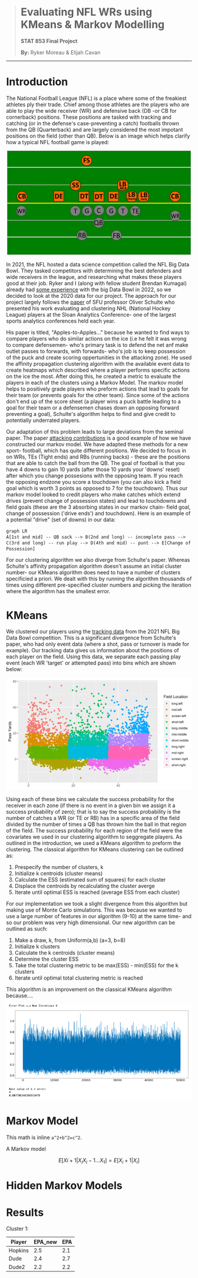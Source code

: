 > # Evaluating NFL WRs using KMeans & Markov Modelling
> 
> **STAT 853 Final Project** 
> 
> **By:** Ryker Moreau & Elijah Cavan

___________________________________________________________________________________________________________________________________________________________

# Introduction

The National Football League (NFL) is a place where some of the freakiest athletes ply their trade. Chief among those athletes are the players who are able to play the wide receiver (WR) and defensive back (DB -or CB for cornerback) positions. These positions are tasked with tracking and catching (or in the defense's case-preventing a catch) footballs thrown from the QB (Quarterback) and are largely considered the most impotant positions on the field (other than QB). Below is an image which helps clarify how a typical NFL football game is played:

![fig1](img/formation.v1.png)
  
In 2021, the NFL hosted a data science competition called the NFL Big Data Bowl. They tasked competitors with determining the best defenders and wide receivers in the league, and researching what makes these players good at their job. Ryker and I (along with fellow student Brendan Kumagai) already had [some experience](https://operations.nfl.com/updates/football-ops/nfl-announces-finalists-for-fourth-annual-nfl-big-data-bowl/) with the big Data Bowl in 2022, so we decided to look at the 2020 data for our project. The approach for our project largely follows the [paper](https://www.google.com/url?sa=t&rct=j&q=&esrc=s&source=web&cd=&ved=2ahUKEwifzoC6woz3AhXhdc0KHXFmDeEQFnoECAcQAQ&url=https%3A%2F%2Fwww.cs.sfu.ca%2F~oschulte%2Ffiles%2Fpubs%2Fsloan-fix.pdf&usg=AOvVaw0eNIlI-1tbM6Ez4AGPa7yK) of SFU professor Oliver Schulte who presented his work evaluating and clustering NHL (National Hockey League) players at the Sloan Analytics Conference- one of the largest sports analytics conferences held each year. 

His paper is titled, "Apples-to-Apples..." because he wanted to find ways to compare players who do similar actions on the ice (i.e he felt it was wrong to compare defensemen- who's primary task is to defend the net anf make outlet passes to forwards, with forwards- who's job is to keep possession of the puck and create scoring oppertunities in the attacking zone). He used the affinity propagation clustering algorithm with the available event data to create heatmaps which described where a player performs specific actions on the ice the most. After doing this, he created a metric to evaluate the players in each of the clusters using a Markov Model. The markov model helps to positively grade players who preform actions that lead to goals for their team (or prevents goals for the other team). Since some of the actions don't end up of the score sheet (a player wins a puck battle leading to a goal for their team or a defensemen chases down an opposing forward preventing a goal), Schulte's algorithm helps to find and give credit to potentially underrated players. 

Our adaptation of this problem leads to large deviations from the seminal paper. The paper [attacking contributions](https://statsbomb.com/articles/soccer/attacking-contributions-markov-models-for-football/) is a good example of how we have constructed our markov model. We have adapted these methods for a new sport- football, which has quite different positions. We decided to focus in on WRs, TEs (Tight ends) and RBs (running backs) - these are the positions that are able to catch the ball from the QB. The goal of football is that you have 4 downs to gain 10 yards (after those 10 yards your 'downs' reset) after which you change possesions with the opposing team. If you reach the opposing endzone you score a touchdown (you can also kick a field goal which is worth 3 points as opposed to 7 for the touchdown). Thus our markov model looked to credit players who make catches which extend drives (prevent change of possession states) and lead to touchdowns and field goals (these are the 3 absorbing states in our markov chain- field goal, change of possession ('drive ends') and touchdown). Here is an example of a potential "drive" (set of downs) in our data:

```mermaid
graph LR
A[1st and mid] -- QB sack --> B(2nd and long) -- incomplete pass --> C(3rd and long) -- run play --> D(4th and mid) -- punt --> E[Change of Possession]
```

For our clustering algorithm we also diverge from Schulte's paper. Whereas Schulte's affinity propagation algorithm doesn't assume an initial cluster number- our KMeans algorithm does need to have a number of clusters specificied a priori. We dealt with this by running the algorithm thousands of times using different pre-specified cluster numbers and picking the iteration where the algorithm has the smallest error.

# KMeans

We clustered our players using the [tracking data](https://www.kaggle.com/c/nfl-big-data-bowl-2021) from the 2021 NFL Big Data Bowl competition. This is a significant divergence from Schulte's paper, who had only event data (where a shot, pass or turnover is made for example). Our tracking data gives us information about the positions of each player on the field. Using this data, we separate each passing play event (each WR 'target' or attempted pass) into bins which are shown below:

![fig2](img/bins.png)

Using each of these bins we calculate the success probability for the receiver in each zone (if there is no event in a given bin we assign it a success probability of zero); that is to say the success probability is the number of catches a WR (or TE or RB) has in a specific area of the field divided by the number of times a QB has thrown him the ball in that region of the field. The success probability for each region of the field were the covariates we used in our clustering algorithm to seggregate players. As outlined in the introduction, we used a KMeans algorithm to preform the clustering. The classical algorithm for KMeans clustering can be outlined as:

1. Prespecify the number of clusters, k
2. Initialize k centroids (cluster means)
3. Calculate the ESS (estimated sum of squares) for each cluster
4. Displace the centroids by recalculating the cluster averge
5. Iterate until optimal ESS is reached (average ESS from each cluster)

For our implementation we took a slight divergence from this algorithm but making use of Monte Carlo simulations. This was because we wanted to use a large number of features in our algorithm (9-10) at the same time- and so our problem was very high dimensional. Our new algorithm can be outlined as such:

1. Make a draw, k, from Uniform(a,b) (a=3, b=8)
2. Initialize k clusters 
3. Calculate the k centroids (cluster means)
4. Determine the cluster ESS 
5. Take the total clustering metric to be max(ESS) - min(ESS) for the k clusters
6. Iterate until optimal total clustering metric is reached

This algorithm is an improvement on the classical KMeans algorithm because....

![fig3](img/clust_error.png)

# Markov Model


This math is inline `a^2+b^2=c^2`.

A Markov model

```math
E[Xi+1 | X_i X_i-1 ... X_1] = E[X_i+1 | X_i ]
```


# Hidden Markov Models

# Results

Cluster 1:

|Player|EPA_new |EPA |
|----------------|-------------------------------|-----------------------------|
|Hopkins|2.5|2.1 |
|Dude |2.4 |2.7 |
|Dude2  |2.2|2.2|









